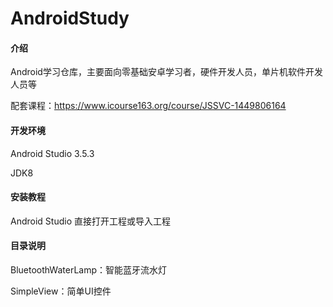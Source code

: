 # AndroidStudy

#### 介绍
Android学习仓库，主要面向零基础安卓学习者，硬件开发人员，单片机软件开发人员等

配套课程：https://www.icourse163.org/course/JSSVC-1449806164

#### 开发环境
Android Studio 3.5.3

JDK8

#### 安装教程
Android Studio 直接打开工程或导入工程

#### 目录说明
BluetoothWaterLamp：智能蓝牙流水灯

SimpleView：简单UI控件
